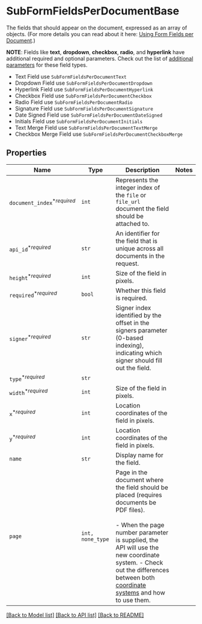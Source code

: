 # SubFormFieldsPerDocumentBase

The fields that should appear on the document, expressed as an array of objects. (For more details you can read about it here: [Using Form Fields per Document](/docs/openapi/form-fields-per-document).)

**NOTE**: Fields like **text**, **dropdown**, **checkbox**, **radio**, and **hyperlink** have additional required and optional parameters. Check out the list of [additional parameters](/api/reference/constants/#form-fields-per-document) for these field types.

* Text Field use `SubFormFieldsPerDocumentText`
* Dropdown Field use `SubFormFieldsPerDocumentDropdown`
* Hyperlink Field use `SubFormFieldsPerDocumentHyperlink`
* Checkbox Field use `SubFormFieldsPerDocumentCheckbox`
* Radio Field use `SubFormFieldsPerDocumentRadio`
* Signature Field use `SubFormFieldsPerDocumentSignature`
* Date Signed Field use `SubFormFieldsPerDocumentDateSigned`
* Initials Field use `SubFormFieldsPerDocumentInitials`
* Text Merge Field use `SubFormFieldsPerDocumentTextMerge`
* Checkbox Merge Field use `SubFormFieldsPerDocumentCheckboxMerge`

## Properties

| Name | Type | Description | Notes |
| ---- | ---- | ----------- | ----- |
| `document_index`<sup>*_required_</sup> | ```int``` |  Represents the integer index of the `file` or `file_url` document the field should be attached to.  |  |
| `api_id`<sup>*_required_</sup> | ```str``` |  An identifier for the field that is unique across all documents in the request.  |  |
| `height`<sup>*_required_</sup> | ```int``` |  Size of the field in pixels.  |  |
| `required`<sup>*_required_</sup> | ```bool``` |  Whether this field is required.  |  |
| `signer`<sup>*_required_</sup> | ```str``` |  Signer index identified by the offset in the signers parameter (0-based indexing), indicating which signer should fill out the field.  |  |
| `type`<sup>*_required_</sup> | ```str``` |    |  |
| `width`<sup>*_required_</sup> | ```int``` |  Size of the field in pixels.  |  |
| `x`<sup>*_required_</sup> | ```int``` |  Location coordinates of the field in pixels.  |  |
| `y`<sup>*_required_</sup> | ```int``` |  Location coordinates of the field in pixels.  |  |
| `name` | ```str``` |  Display name for the field.  |  |
| `page` | ```int, none_type``` |  Page in the document where the field should be placed (requires documents be PDF files).<br><br>- When the page number parameter is supplied, the API will use the new coordinate system. - Check out the differences between both [coordinate systems](https://faq.hellosign.com/hc/en-us/articles/217115577) and how to use them.  |  |


[[Back to Model list]](../README.md#documentation-for-models) [[Back to API list]](../README.md#documentation-for-api-endpoints) [[Back to README]](../README.md)


